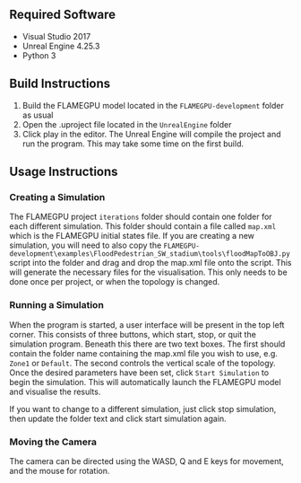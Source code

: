 ## Required Software
+ Visual Studio 2017
+ Unreal Engine 4.25.3
+ Python 3

## Build Instructions

1. Build the FLAMEGPU model located in the `FLAMEGPU-development` folder as usual
2. Open the .uproject file located in the `UnrealEngine` folder
3. Click play in the editor. The Unreal Engine will compile the project and run the program. This may take some time on the first build.

## Usage Instructions

### Creating a Simulation
The FLAMEGPU project `iterations` folder should contain one folder for each different simulation. This folder should contain a file called `map.xml` which is the FLAMEGPU initial states file. If you are creating a new simulation, you will need to also copy the `FLAMEGPU-development\examples\FloodPedestrian_SW_stadium\tools\floodMapToOBJ.py` script into the folder and drag and drop the map.xml file onto the script. This will generate the necessary files for the visualisation. This only needs to be done once per project, or when the topology is changed.

### Running a Simulation
When the program is started, a user interface will be present in the top left corner. This consists of three buttons, which start, stop, or quit the simulation program. Beneath this there are two text boxes. The first should contain the folder name containing the map.xml file you wish to use, e.g. `Zone1` or `Default`. The second controls the vertical scale of the topology. Once the desired parameters have been set, click `Start Simulation` to begin the simulation. This will automatically launch the FLAMEGPU model and visualise the results.

If you want to change to a different simulation, just click stop simulation, then update the folder text and click start simulation again. 

### Moving the Camera
The camera can be directed using the WASD, Q and E keys for movement, and the mouse for rotation.
